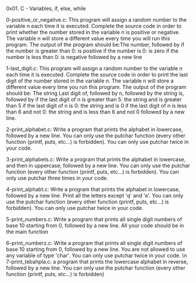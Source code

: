 0x01. C - Variables, if, else, while

0-positive_or_negative.c: This program will assign a random number to the variable n each time it is executed. Complete the source code in order to print whether the number stored in the variable n is positive or negative. The variable n will store a different value every time you will run this program. The output of the program should be:The number, followed by
if the number is greater than 0: is positive
if the number is 0: is zero
if the number is less than 0: is negative
followed by a new line

1-last_digit.c: This program will assign a random number to the variable n each time it is executed. Complete the source code in order to print the last digit of the number stored in the variable n. The variable n will store a different value every time you run this program. The output of the program should be:
The string Last digit of, followed by
n, followed by
the string is, followed by
if the last digit of n is greater than 5: the string and is greater than 5
if the last digit of n is 0: the string and is 0
if the last digit of n is less than 6 and not 0: the string and is less than 6 and not 0
followed by a new line.

2-print_alphabet.c: Write a program that prints the alphabet in lowercase, followed by a new line. You can only use the putchar function (every other function (printf, puts, etc…) is forbidden). You can only use putchar twice in your code.

3-print_alphabets.c: Write a program that prints the alphabet in lowercase, and then in uppercase, followed by a new line. You can only use the putchar function (every other function (printf, puts, etc…) is forbidden). You can only use putchar three times in your code.

4-print_alphabt.c: Write a program that prints the alphabet in lowercase, followed by a new line. Print all the letters except 'q' and 'e'.
You can only use the putchar function (every other function (printf, puts, etc…) is forbidden). You can only use putchar twice in your code.

5-print_numbers.c: Write a program that prints all single digit numbers of base 10 starting from 0, followed by a new line. All your code should be in the main function

6-print_numberz.c: Write a program that prints all single digit numbers of base 10 starting from 0, followed by a new line. You are not allowed to use any variable of type 'char'. You can only use putchar twice in your code.
\n 7-print_tebahpla.c: a program that prints the lowercase alphabet in reverse, followed by a new line. You can only use the putchar function (every other function (printf, puts, etc…) is forbidden)
